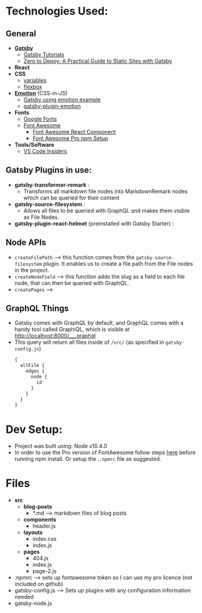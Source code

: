 # Technologies Used:

## General
- [**Gatsby**](https://www.gatsbyjs.org/)
  - [Gatsby Tutorials](https://www.gatsbyjs.org/tutorial/part-one/)
  - [Zero to Depoy: A Practical Guide to Static Sites with Gatsby](https://scotch.io/tutorials/zero-to-deploy-a-practical-guide-to-static-sites-with-gatsbyjs)
- **React**
- **CSS**
  - [variables](https://developer.mozilla.org/en-US/docs/Web/CSS/Using_CSS_variables)
  - [flexbox](https://css-tricks.com/snippets/css/a-guide-to-flexbox/)
- [**Emotion**](https://emotion.sh/) (CSS-in-JS)
  - [Gatsby using emotion example](https://github.com/gatsbyjs/gatsby/tree/master/examples/using-emotion)
  - [gatsby-plugin-emotion](https://www.gatsbyjs.org/packages/gatsby-plugin-emotion/)
- **Fonts**
  - [Google Fonts](https://fonts.google.com/)
  - [Font Awesome](https://fontawesome.com/)
    - [Font Awesome React Component](https://github.com/FortAwesome/react-fontawesome#build-a-library-to-reference-icons-throughout-your-app-more-conveniently)
    - [Font Awesome Pro npm Setup](https://fontawesome.com/how-to-use/use-with-node-js#pro)
- **Tools/Software**
  - [VS Code Insiders](https://code.visualstudio.com/insiders/)

## Gatsby Plugins in use:
- **gatsby-transformer-remark** : 
  - Transforms all markdown file nodes into MarkdownRemark nodes which can be queried for their content
- **gatsby-source-filesystem** : 
  - Allows all files to be queried with GraphQL and makes them visible as File Nodes. 
- **gatsby-plugin-react-helmet** (preinstalled with Gatsby Starter) : 

## Node APIs
- ```createFilePath``` --> this function comes from the ```gatsby-source-filesystem``` plugin. It enables us to create a file path from the File nodes in the project.
- ```createNodeField``` --> this function adds the slug as a field to each file node, that can then be queried with GraphQL.
- ```createPages``` --> 

## GraphQL Things
- Gatsby comes with GraphQL by default, and GraphQL comes with a handy tool called GraphiQL, which is visible at [http://localhost:8000/___graphql](http://localhost:8000/___graphql)
- This query will return all files inside of ```/src/``` (as specified in ```gatsby-config.js```)
  ```graphql
  {
    allFile {
      edges {
        node {
          id
        }
      }
    }
  }

  ``` 



# Dev Setup:
- Project was built using: Node v10.4.0
- In order to use the Pro version of FontAwesome follow steps [here](https://fontawesome.com/how-to-use/use-with-node-js#pro) before running npm install. Or setup the .```.npmrc``` file as suggested. 



# Files
- **src**
  - **blog-posts**
    - *.md --> markdown files of blog posts
  - **components**
    - header.js
  - **layouts**
    - index.css
    - index.js
  - **pages**
    - 404.js
    - index.js
    - page-2.js
- .npmrc --> sets up fontawesome token so I can use my pro licence (not included on github)
- gatsby-config.js --> Sets up plugins with any configuration information needed
- gatsby-node.js


<!-- # Inspiration:
  - Navbar: [Cole Waldrip on CodePen](https://codepen.io/colewaldrip/pen/KpRwgQ) -->
